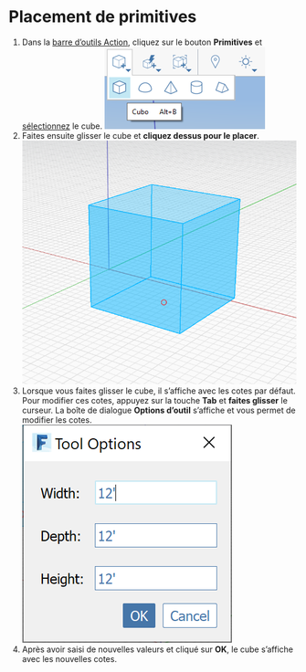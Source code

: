 # Placement de primitives

1. Dans la [barre d’outils Action](https://github.com/FormIt3D/autodesk-formit-360-windows-help/tree/c377e7b8a3b8e43e684321d0b7de867608d317a3/tool-library/tool-bars-extended.md), cliquez sur le bouton **Primitives** et [sélectionnez](select-edge-face-or-object.md) le cube. ![](<../.gitbook/assets/primitive-cube (1).png>)
2. Faites ensuite glisser le cube et **cliquez dessus pour le placer**. ![](<../.gitbook/assets/image-2- (1).png>)
3. Lorsque vous faites glisser le cube, il s’affiche avec les cotes par défaut. Pour modifier ces cotes, appuyez sur la touche **Tab** et **faites glisser** le curseur. La boîte de dialogue **Options d’outil** s’affiche et vous permet de modifier les cotes. ![](<../.gitbook/assets/image (1).png>)
4. Après avoir saisi de nouvelles valeurs et cliqué sur **OK**, le cube s’affiche avec les nouvelles cotes.
